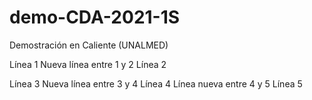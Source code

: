 # demo-CDA-2021-1S
Demostración en Caliente (UNALMED)

Línea 1
Nueva línea entre 1 y 2
Línea 2

Línea 3
Nueva línea entre 3 y 4
Línea 4
Línea nueva entre 4 y 5
Línea 5
